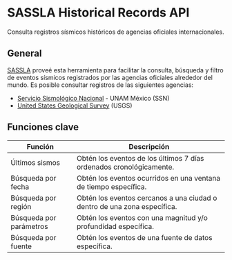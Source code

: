 # SASSLA Historical Records API
Consulta registros sísmicos históricos de agencias oficiales internacionales.

## General
[SASSLA](https://github.com/sassla/sassla) proveé esta herramienta para facilitar la consulta, búsqueda y filtro de eventos sísmicos registrados por las agencias oficiales alrededor del mundo. Es posible consultar registros de las siguientes agencias:

- [Servicio Sismológico Nacional](http://www.ssn.unam.mx/) - UNAM México (SSN)
- [United States Geological Survey](https://www.usgs.gov/) (USGS)

## Funciones clave

| Función                      | Descripción                                                              |
|------------------------------|--------------------------------------------------------------------------|
| Últimos sismos               | Obtén los eventos de los últimos 7 días ordenados cronológicamente.      |
| Búsqueda por fecha           | Obtén los eventos ocurridos en una ventana de tiempo específica.         |
| Búsqueda por región          | Obtén los eventos cercanos a una ciudad o dentro de una zona específica. | 
| Búsqueda por parámetros      | Obtén los eventos con una magnitud y/o profundidad específica.           |
| Búsqueda por fuente          | Obtén los eventos de una fuente de datos específica.                     |
